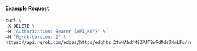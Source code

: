 <!-- Code generated for API Clients. DO NOT EDIT. -->

#### Example Request

```bash
curl \
-X DELETE \
-H "Authorization: Bearer {API_KEY}" \
-H "Ngrok-Version: 2" \
https://api.ngrok.com/edges/https/edghts_2twHAbdfM9ZPJTBwFdMdr7NmLFx/routes/edghtsrt_2twHAcBcp7Hc2TtWKOdpnfICFYO/request_headers
```

